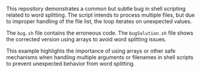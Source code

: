 This repository demonstrates a common but subtle bug in shell scripting related to word splitting. The script intends to process multiple files, but due to improper handling of the file list, the loop iterates on unexpected values.

The `bug.sh` file contains the erroneous code. The `bugSolution.sh` file shows the corrected version using arrays to avoid word splitting issues.

This example highlights the importance of using arrays or other safe mechanisms when handling multiple arguments or filenames in shell scripts to prevent unexpected behavior from word splitting.